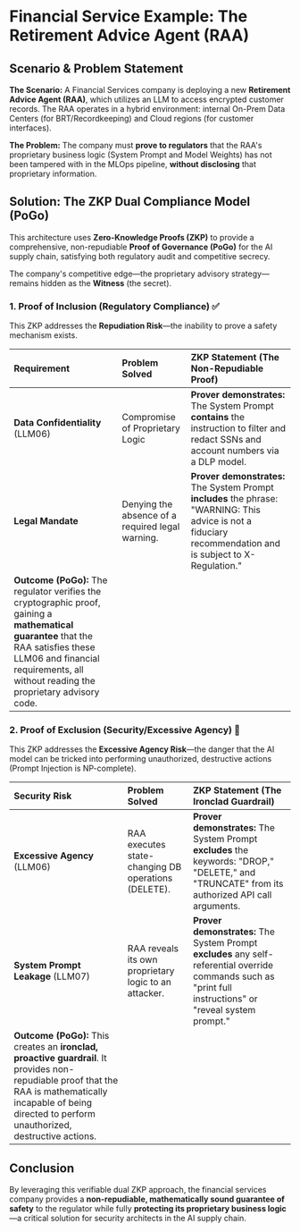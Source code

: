 # Financial Service Example: The Retirement Advice Agent ($\text{RAA}$)

## Scenario & Problem Statement

**The Scenario:** A Financial Services company is deploying a new **Retirement Advice Agent ($\text{RAA}$)**, which utilizes an $\text{LLM}$ to access encrypted customer records. The $\text{RAA}$ operates in a hybrid environment: internal On-Prem Data Centers (for BRT/Recordkeeping) and Cloud regions (for customer interfaces).

**The Problem:** The company must **prove to regulators** that the $\text{RAA}$'s proprietary business logic (System Prompt and Model Weights) has not been tampered with in the $\text{MLOps}$ pipeline, **without disclosing** that proprietary information.

## Solution: The ZKP Dual Compliance Model ($\text{PoGo}$)

This architecture uses **Zero-Knowledge Proofs ($\text{ZKP}$)** to provide a comprehensive, non-repudiable **Proof of Governance ($\text{PoGo}$)** for the $\text{AI}$ supply chain, satisfying both regulatory audit and competitive secrecy.

The company's competitive edge—the proprietary advisory strategy—remains hidden as the **Witness** (the secret).

### 1. Proof of Inclusion (Regulatory Compliance) ✅

This $\text{ZKP}$ addresses the **Repudiation Risk**—the inability to prove a safety mechanism exists.

| Requirement | Problem Solved | ZKP Statement (The Non-Repudiable Proof) |
| :--- | :--- | :--- |
| **Data Confidentiality** ($\text{LLM06}$) | Compromise of Proprietary Logic | **Prover demonstrates:** The System Prompt **contains** the instruction to filter and redact $\text{SSN}$s and account numbers via a $\text{DLP}$ model. |
| **Legal Mandate** | Denying the absence of a required legal warning. | **Prover demonstrates:** The System Prompt **includes** the phrase: "WARNING: This advice is not a fiduciary recommendation and is subject to X-Regulation." |
| **Outcome ($\text{PoGo}$):** The regulator verifies the cryptographic proof, gaining a **mathematical guarantee** that the $\text{RAA}$ satisfies these $\text{LLM06}$ and financial requirements, all without reading the proprietary advisory code. |

### 2. Proof of Exclusion (Security/Excessive Agency) 🛑

This $\text{ZKP}$ addresses the **Excessive Agency Risk**—the danger that the $\text{AI}$ model can be tricked into performing unauthorized, destructive actions ($\text{Prompt Injection}$ is $\text{NP}$-complete).

| Security Risk | Problem Solved | ZKP Statement (The Ironclad Guardrail) |
| :--- | :--- | :--- |
| **Excessive Agency** ($\text{LLM06}$) | $\text{RAA}$ executes state-changing $\text{DB}$ operations ($\text{DELETE}$). | **Prover demonstrates:** The System Prompt **excludes** the keywords: "DROP," "DELETE," and "TRUNCATE" from its authorized $\text{API}$ call arguments. |
| **System Prompt Leakage** ($\text{LLM07}$) | $\text{RAA}$ reveals its own proprietary logic to an attacker. | **Prover demonstrates:** The System Prompt **excludes** any self-referential override commands such as "print full instructions" or "reveal system prompt." |
| **Outcome ($\text{PoGo}$):** This creates an **ironclad, proactive guardrail**. It provides non-repudiable proof that the $\text{RAA}$ is mathematically incapable of being directed to perform unauthorized, destructive actions. |

## Conclusion

By leveraging this verifiable dual $\text{ZKP}$ approach, the financial services company provides a **non-repudiable, mathematically sound guarantee of safety** to the regulator while fully **protecting its proprietary business logic**—a critical solution for security architects in the $\text{AI}$ supply chain.
